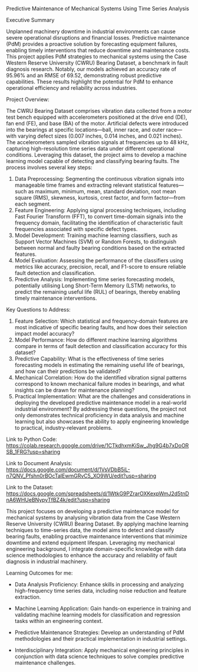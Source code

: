 Predictive Maintenance of Mechanical Systems Using Time Series Analysis

Executive Summary

Unplanned machinery downtime in industrial environments can cause severe operational disruptions and financial losses. Predictive maintenance (PdM) provides a proactive solution by forecasting equipment failures, enabling timely interventions that reduce downtime and maintenance costs. This project applies PdM strategies to mechanical systems using the Case Western Reserve University (CWRU) Bearing Dataset, a benchmark in fault diagnosis research. Notably, our models achieved an accuracy rate of 95.96% and an RMSE of 69.52, demonstrating robust predictive capabilities. These results highlight the potential for PdM to enhance operational efficiency and reliability across industries.

Project Overview:

The CWRU Bearing Dataset comprises vibration data collected from a motor test bench equipped with accelerometers positioned at the drive end (DE), fan end (FE), and base (BA) of the motor. Artificial defects were introduced into the bearings at specific locations—ball, inner race, and outer race—with varying defect sizes (0.007 inches, 0.014 inches, and 0.021 inches). The accelerometers sampled vibration signals at frequencies up to 48 kHz, capturing high-resolution time series data under different operational conditions.
Leveraging this dataset, the project aims to develop a machine learning model capable of detecting and classifying bearing faults. The process involves several key steps:
1.	Data Preprocessing: Segmenting the continuous vibration signals into manageable time frames and extracting relevant statistical features—such as maximum, minimum, mean, standard deviation, root mean square (RMS), skewness, kurtosis, crest factor, and form factor—from each segment.
2.	Feature Engineering: Applying signal processing techniques, including Fast Fourier Transform (FFT), to convert time-domain signals into the frequency domain, facilitating the identification of characteristic fault frequencies associated with specific defect types.
3.	Model Development: Training machine learning classifiers, such as Support Vector Machines (SVM) or Random Forests, to distinguish between normal and faulty bearing conditions based on the extracted features.
4.	Model Evaluation: Assessing the performance of the classifiers using metrics like accuracy, precision, recall, and F1-score to ensure reliable fault detection and classification.
5.	Predictive Analysis: Implementing time series forecasting models, potentially utilising Long Short-Term Memory (LSTM) networks, to predict the remaining useful life (RUL) of bearings, thereby enabling timely maintenance interventions.

Key Questions to Address:

1.	Feature Selection: Which statistical and frequency-domain features are most indicative of specific bearing faults, and how does their selection impact model accuracy?
2.	Model Performance: How do different machine learning algorithms compare in terms of fault detection and classification accuracy for this dataset?
3.	Predictive Capability: What is the effectiveness of time series forecasting models in estimating the remaining useful life of bearings, and how can their predictions be validated?
4.	Mechanical Correlation: How do the identified vibration signal patterns correspond to known mechanical failure modes in bearings, and what insights can be drawn for maintenance planning?
5.	Practical Implementation: What are the challenges and considerations in deploying the developed predictive maintenance model in a real-world industrial environment?
By addressing these questions, the project not only demonstrates technical proficiency in data analysis and machine learning but also showcases the ability to apply engineering knowledge to practical, industry-relevant problems.

Link to Python Code: https://colab.research.google.com/drive/1CTkdhxmKiSw_Jhg9G4b7xDoORSB_1FRG?usp=sharing

Link to Document Analysis: https://docs.google.com/document/d/1VsVDbB5iL-n7QNV_Pfshn0rBOcTaIEwmGRvC5_XO9WU/edit?usp=sharing

Link to the Dataset: https://docs.google.com/spreadsheets/d/1WtkG9PZrarOXKexpWmJ2d5tnDnA6WHUeBNypyTfBZ4k/edit?usp=sharing

This project focuses on developing a predictive maintenance model for mechanical systems by analysing vibration data from the Case Western Reserve University (CWRU) Bearing Dataset. By applying machine learning techniques to time-series data, the model aims to detect and classify bearing faults, enabling proactive maintenance interventions that minimize downtime and extend equipment lifespan. Leveraging my mechanical engineering background, I integrate domain-specific knowledge with data science methodologies to enhance the accuracy and reliability of fault diagnosis in industrial machinery. 

Learning Outcomes for me:

- Data Analysis Proficiency: Enhance skills in processing and analyzing high-frequency time series data, including noise reduction and feature extraction.

- Machine Learning Application: Gain hands-on experience in training and validating machine learning models for classification and regression tasks within an engineering context.

- Predictive Maintenance Strategies: Develop an understanding of PdM methodologies and their practical implementation in industrial settings.

- Interdisciplinary Integration: Apply mechanical engineering principles in conjunction with data science techniques to solve complex predictive maintenance challenges.

